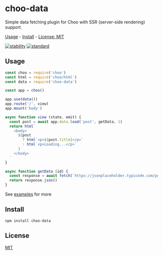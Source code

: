 # choo-data

Simple data fetching plugin for Choo with SSR (server-side rendering) support.

[Usage](#usage) -
[Install](#install) -
[License: MIT](#license)

[![stability][stability-image]][stability-url]
[![standard][standard-image]][standard-url]

[stability-image]: https://img.shields.io/badge/stability-experimental-orange.svg?style=flat-square
[stability-url]: https://nodejs.org/api/documentation.html#documentation_stability_index
[standard-image]: https://img.shields.io/badge/code%20style-standard-brightgreen.svg?style=flat-square
[standard-url]: http://npm.im/standard

## Usage

```js
const choo = require('choo')
const html = require('choo/html')
const data = require('choo-data')

const app = choo()

app.use(data())
app.route('/', view)
app.mount('body')

async function view (state, emit) {
  const post = await app.data.load('post', getData, 1)
  return html`
    <body>
      ${post
        ? html`<p>${post.title}</p>`
        : html`<p>Loading...</p>`
      }
    </body>
  `
}

async function getData (id) {
  const response = await fetch(`https://jsonplaceholder.typicode.com/posts/${id}`)
  return response.json()
}
```

See [examples](https://github.com/nearform/choo-data/tree/master/examples) for more

## Install

```
npm install choo-data
```

## License

[MIT](LICENSE.md)
